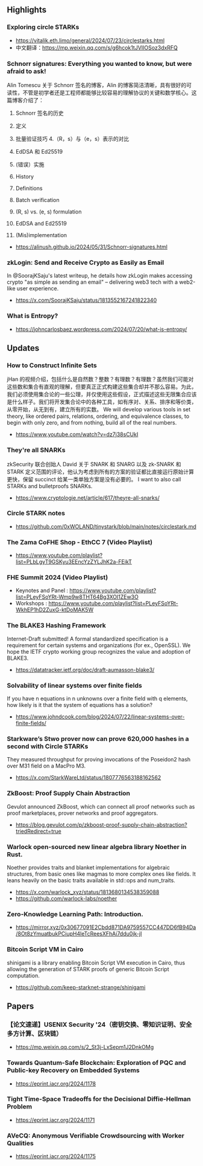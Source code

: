 ## Highlights
### Exploring circle STARKs
- <https://vitalik.eth.limo/general/2024/07/23/circlestarks.html>
- 中文翻译：<https://mp.weixin.qq.com/s/g6hcok1tJVIIOSoz3dxRFQ>
### Schnorr signatures: Everything you wanted to know, but were afraid to ask!
Alin Tomescu 关于 Schnorr 签名的博客，Alin 的博客简洁清晰，具有很好的可读性，不管是初学者还是工程师都能够比较容易的理解协议的关键和数学核心。这篇博客介绍了：
1. Schnorr 签名的历史
2. 定义
3. 批量验证技巧
4.（R，s）与（e，s）表示的对比
5. EdDSA 和 Ed25519
6. (错误）实施

1. History
2. Definitions
3. Batch verification
4. (R, s) vs. (e, s) formulation
5. EdDSA and Ed25519
6. (Mis)implementation
- <https://alinush.github.io/2024/05/31/Schnorr-signatures.html>
### zkLogin: Send and Receive Crypto as Easily as Email
In @SoorajKSaju's latest writeup, he details how zkLogin makes accessing crypto "as simple as sending an email" – delivering web3 tech with a  web2-like user experience.
- <https://x.com/SoorajKSaju/status/1813552167241822340>
### What is Entropy?
- <https://johncarlosbaez.wordpress.com/2024/07/20/what-is-entropy/>
## Updates
### How to Construct Infinite Sets
jHan 的视频介绍，包括什么是自然数？整数？有理数？有理数？虽然我们可能对这些数和集合有直观的理解，但要真正正式构建这些集合却并不那么容易。为此，我们必须使用集合论的一些公理，并仅使用这些假设，正式描述这些无限集合应该是什么样子。我们将开发集合论中的各种工具，如有序对、关系、排序和等价类，从零开始，从无到有，建立所有的实数。
We will develop various tools in set theory, like ordered pairs, relations, ordering, and equivalence classes, to begin with only zero, and from nothing, build all of the real numbers.
- <https://www.youtube.com/watch?v=dz7j38sCUkI>
### They're all SNARKs
zkSecurity 联合创始人 David 关于 SNARK 和 SNARG 以及 zk-SNARK 和 STARK 定义范围的评论，他认为考虑到所有的方案的验证都比直接运行原始计算更快，保留 succinct 给某一类单独方案是没有必要的。
I want to also call STARKs and bulletproofs SNARKs.
- <https://www.cryptologie.net/article/617/theyre-all-snarks/>
### Circle STARK notes
- <https://github.com/0xWOLAND/tinystark/blob/main/notes/circlestark.md>
### The Zama CoFHE Shop - EthCC 7 (Video Playlist)
- <https://www.youtube.com/playlist?list=PLbLgyT9GSKyu3EEncYzZYLJhK2a-FEikT>
### FHE Summit 2024 (Video Playlist)
- Keynotes and Panel : <https://www.youtube.com/playlist?list=PLeyFSoYRt-Wmp9w8THT64Bg3XOl1ZEw3O>
- Workshops : <https://www.youtube.com/playlist?list=PLeyFSoYRt-WkhEP1hD2ZuxG-ktDoMAK5W>
### The BLAKE3 Hashing Framework
Internet-Draft submitted! A formal standardized specification is a requirement for certain systems and organizations (for ex., OpenSSL). We hope the IETF crypto working group recognizes the value and adoption of BLAKE3.
- <https://datatracker.ietf.org/doc/draft-aumasson-blake3/>
### Solvability of linear systems over finite fields
If you have n equations in n unknowns over a finite field with q elements, how likely is it that the system of equations has a solution?
- <https://www.johndcook.com/blog/2024/07/22/linear-systems-over-finite-fields/>
### Starkware’s Stwo prover now can prove 620,000 hashes in a second with Circle STARKs
They measured throughput for proving invocations of the Poseidon2 hash over M31 field on a MacPro M3.
- <https://x.com/StarkWareLtd/status/1807776563188162562>
### ZkBoost: Proof Supply Chain Abstraction
Gevulot announced ZkBoost, which can connect all proof networks such as proof marketplaces, prover networks and proof aggregators.
- <https://blog.gevulot.com/p/zkboost-proof-supply-chain-abstraction?triedRedirect=true>
### Warlock open-sourced new linear algebra library Noether in Rust.
Noether provides traits and blanket implementations for algebraic structures, from basic ones like magmas to more complex ones like fields. It leans heavily on the basic traits available in std::ops and num_traits.
- <https://x.com/warlock_xyz/status/1813680134538359088>
- <https://github.com/warlock-labs/noether>

### Zero-Knowledge Learning Path: Introduction.
- <https://mirror.xyz/0x30677091E2Cbdd871DA9759557CC447DD6fB94Da/8Ot8zYmuatbukPCiupH4leTcReesXFhAi7ddu0jk-jI>

### Bitcoin Script VM in Cairo
shinigami is a library enabling Bitcoin Script VM execution in Cairo, thus allowing the generation of STARK proofs of generic Bitcoin Script computation.
- <https://github.com/keep-starknet-strange/shinigami>

## Papers
### 【论文速递】USENIX Security '24（密钥交换、零知识证明、安全多方计算、区块链）
- <https://mp.weixin.qq.com/s/2_St3j-LxSepm1J2DnkOMg>
### Towards Quantum-Safe Blockchain: Exploration of PQC and Public-key Recovery on Embedded Systems
- <https://eprint.iacr.org/2024/1178>
### Tight Time-Space Tradeoffs for the Decisional Diffie-Hellman Problem
- <https://eprint.iacr.org/2024/1171>
### AVeCQ: Anonymous Verifiable Crowdsourcing with Worker Qualities
- <https://eprint.iacr.org/2024/1175>
